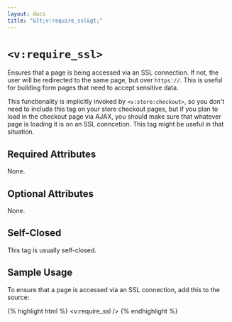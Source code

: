 ```yaml
---
layout: docs
title: "&lt;v:require_ssl&gt;"
---
```


# `<v:require_ssl>`

Ensures that a page is being accessed via an SSL connection. If not, the
user will be redirected to the same page, but over `https://`. This is
useful for building form pages that need to accept sensitive data.

This functionality is implicitly invoked by `<v:store:checkout>`, so you
don't need to include this tag on your store checkout pages, but if you
plan to load in the checkout page via AJAX, you should make sure that
whatever page is loading it is on an SSL conncetion. This tag might be
useful in that situation.

## Required Attributes

None.

## Optional Attributes

None.

## Self-Closed

This tag is usually self-closed.

## Sample Usage

To ensure that a page is accessed via an SSL connection, add this to the
source:

{% highlight html %}
<v:require_ssl />
{% endhighlight %}
